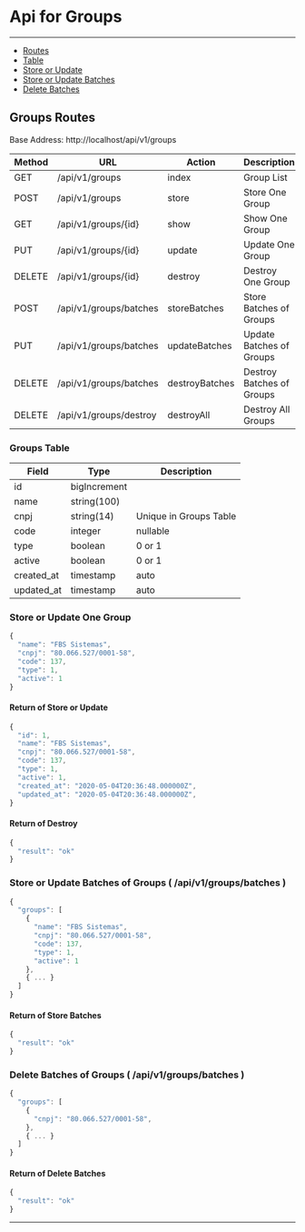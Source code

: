 # Api for Groups

---

-   [Routes](#groups-routes)
-   [Table](#groups-table)
-   [Store or Update](#groups-store-or-update)
-   [Store or Update Batches](#groups-batches)
-   [Delete Batches](#groups-delete-batches)

<a name="groups-routes"></a>

## Groups Routes

Base Address: http://localhost/api/v1/groups

| Method | URL                    | Action         | Description               |
| ------ | ---------------------- | -------------- | ------------------------- |
| GET    | /api/v1/groups         | index          | Group List                |
| POST   | /api/v1/groups         | store          | Store One Group           |
| GET    | /api/v1/groups/{id}    | show           | Show One Group            |
| PUT    | /api/v1/groups/{id}    | update         | Update One Group          |
| DELETE | /api/v1/groups/{id}    | destroy        | Destroy One Group         |
| POST   | /api/v1/groups/batches | storeBatches   | Store Batches of Groups   |
| PUT    | /api/v1/groups/batches | updateBatches  | Update Batches of Groups  |
| DELETE | /api/v1/groups/batches | destroyBatches | Destroy Batches of Groups |
| DELETE | /api/v1/groups/destroy | destroyAll     | Destroy All Groups        |

<a name="groups-table"></a>

### Groups Table

| Field      | Type         | Description            |
| ---------- | ------------ | ---------------------- |
| id         | bigIncrement |                        |
| name       | string(100)  |                        |
| cnpj       | string(14)   | Unique in Groups Table |
| code       | integer      | nullable               |
| type       | boolean      | 0 or 1                 |
| active     | boolean      | 0 or 1                 |
| created_at | timestamp    | auto                   |
| updated_at | timestamp    | auto                   |

<a name="groups-store-or-update"></a>

### Store or Update One Group

```javascript
{
  "name": "FBS Sistemas",
  "cnpj": "80.066.527/0001-58",
  "code": 137,
  "type": 1,
  "active": 1
}
```

#### Return of Store or Update

```javascript
{
  "id": 1,
  "name": "FBS Sistemas",
  "cnpj": "80.066.527/0001-58",
  "code": 137,
  "type": 1,
  "active": 1,
  "created_at": "2020-05-04T20:36:48.000000Z",
  "updated_at": "2020-05-04T20:36:48.000000Z",
}
```

#### Return of Destroy

```javascript
{
  "result": "ok"
}
```

<a name="groups-batches"></a>

### Store or Update Batches of Groups ( /api/v1/groups/batches )

```javascript
{
  "groups": [
    {
      "name": "FBS Sistemas",
      "cnpj": "80.066.527/0001-58",
      "code": 137,
      "type": 1,
      "active": 1
    },
    { ... }
  ]
}

```

#### Return of Store Batches

```javascript
{
  "result": "ok"
}
```

### Delete Batches of Groups ( /api/v1/groups/batches )

```javascript
{
  "groups": [
    {
      "cnpj": "80.066.527/0001-58",
    },
    { ... }
  ]
}

```

#### Return of Delete Batches

```javascript
{
  "result": "ok"
}
```

---
